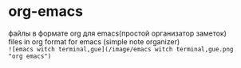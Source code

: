 # org-emacs
файлы в формате org для emacs(простой организатор заметок)<br />
files in org format for emacs (simple note organizer)<br />
<code>![emacs witch terminal,gue](/image/emacs witch terminal,gue.png "org emacs")
</code>

